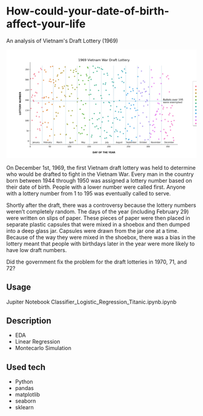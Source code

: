 # How-could-your-date-of-birth-affect-your-life
An analysis of Vietnam's Draft Lottery (1969)

![This is an image](https://github.com/DanielCalvoC/How-could-your-date-of-birth-affect-your-life/blob/main/images/01_draft_plot.jpg)


On December 1st, 1969, the first Vietnam draft lottery was held to determine who would be drafted to fight in the Vietnam War. Every man in the country born between 1944 through 1950 was assigned a lottery number based on their date of birth. People with a lower number were called first. Anyone with a lottery number from 1 to 195 was eventually called to serve.

Shortly after the draft, there was a controversy because the lottery numbers weren’t completely random. The days of the year (including February 29) were written on slips of paper. These pieces of paper were then placed in separate plastic capsules that were mixed in a shoebox and then dumped into a deep glass jar. Capsules were drawn from the jar one at a time. Because of the way they were mixed in the shoebox, there was a bias in the lottery meant that people with birthdays later in the year were more likely to have low draft numbers.
 
Did the government fix the problem for the draft lotteries in 1970, 71, and 72?

Usage
--------
Jupiter Notebook Classifier_Logistic_Regression_Titanic.ipynb.ipynb

Description
--------
- EDA
- Linear Regression
- Montecarlo Simulation

Used tech
--------
- Python
- pandas
- matplotlib
- seaborn
- sklearn
